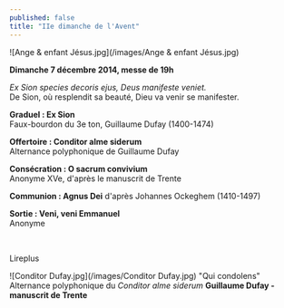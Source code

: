```yaml
---
published: false
title: "IIe dimanche de l'Avent"
---
```


![Ange & enfant Jésus.jpg](/images/Ange & enfant Jésus.jpg)


**Dimanche 7 décembre 2014, messe de 19h**

*Ex Sion species decoris ejus, Deus manifeste veniet.*  
De Sion, où resplendit sa beauté, Dieu va venir se manifester.

**Graduel : Ex Sion**  
Faux-bourdon du 3e ton, Guillaume Dufay (1400-1474)

**Offertoire : Conditor alme siderum**  
Alternance polyphonique de Guillaume Dufay

**Consécration : O sacrum convivium**  
Anonyme XVe, d'après le manuscrit de Trente

**Communion : Agnus Dei**
d'après Johannes Ockeghem (1410-1497)

**Sortie : Veni, veni Emmanuel**  
Anonyme

&nbsp;

Lireplus

![Conditor Dufay.jpg](/images/Conditor Dufay.jpg)
"Qui condolens" Alternance polyphonique du *Conditor alme siderum*  **Guillaume Dufay - manuscrit de Trente**


